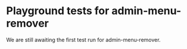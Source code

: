 # Playground tests for admin-menu-remover
We are still awaiting the first test run for admin-menu-remover.

